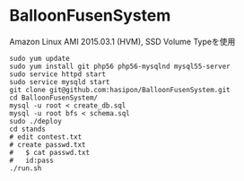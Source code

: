 # BalloonFusenSystem
Amazon Linux AMI 2015.03.1 (HVM), SSD Volume Typeを使用

```
sudo yum update
sudo yum install git php56 php56-mysqlnd mysql55-server
sudo service httpd start
sudo service mysqld start
git clone git@github.com:hasipon/BalloonFusenSystem.git
cd BalloonFusenSystem/
mysql -u root < create_db.sql
mysql -u root bfs < schema.sql
sudo ./deploy
cd stands
# edit contest.txt
# create passwd.txt
#   $ cat passwd.txt
#   id:pass
./run.sh
```
